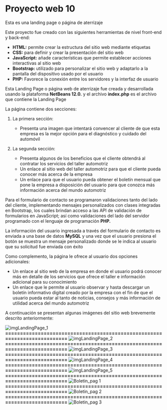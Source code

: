 # Proyecto web 10
Esta es una landing page o página de aterrizaje

Este proyecto fue creado con las siguientes herramientas de nivel front-end y back-end:

- **HTML:**	permite crear la estructura del sitio web mediante etiquetas
- **CSS:**	para definir y crear la presentación del sitio web
- **JavaScript:**	añade características que permite establecer acciones interactivas al sitio web
- **Bootstrap:**	utilizado para personalizar el sitio web y adaptarlo a la pantalla del dispositivo usado por el usuario
- **PHP:**	Favorece la conexión entre los servidores y la interfaz de usuario

Esta Landing Page o página web de aterrizaje fue creada y desarrollada usando la plataforma **NetBeans 12.0.** y el archivo **index.php** es el archivo que contiene la Landing Page

La página contiene dos secciones:

1.	La primera sección:
    -	Presenta una imagen que intentará convencer al cliente de que esta empresa es la mejor opción para el diagnóstico y cuidado del automóvil

2.	La segunda sección:
    -	Presenta algunos de los beneficios que el cliente obtendrá al contratar los servicios del taller automotriz
    -	Un enlace al sitio web del taller automotriz para que el cliente pueda conocer más acerca de la empresa
    -	Un enlace para que el usuario pueda obtener el boletín mensual que pone la empresa a disposición del usuario para que conozca más información acerca del mundo automotriz

Para el formulario de contacto se programaron validaciones tanto del lado del cliente, implementando mensajes personalizados con clases integradas en Bootstrap, los cuales brindan acceso a las API de validación de formularios en JavaScript; así como validaciones del lado del servidor programado con el lenguaje de programación **PHP.**

La información del usuario ingresada a través del formulario de contacto es enviada a una base de datos **MySQL** y una vez que el usuario presiona el botón se muestra un mensaje personalizado donde se le indica al usuario que su solicitud fue enviada con éxito

Como complemento, la página le ofrece al usuario dos opciones adicionales:

-	Un enlace al sitio web de la empresa en donde el usuario podrá conocer más en detalle de los servicios que ofrece el taller e información adicional para su conocimiento
-	Un enlace que le permite al usuario observar y hasta descargar un boletín informativo digital creado por la empresa con el fin de que el usuario pueda estar al tanto de noticias, consejos y más información de utilidad acerca del mundo automotriz

A continuación se presentan algunas imágenes del sitio web brevemente descrito anteriormente:

![imgLandingPage_1](https://github.com/misproyectosweb/proyecto-web-10/assets/98922137/4bf73f28-d104-4ffc-b0f1-c0527c9a6768)
**==========================================================================**
![imgLandingPage_2](https://github.com/misproyectosweb/proyecto-web-10/assets/98922137/9011f38d-7da8-40e4-9b8a-0b26dfc674d0)
**==========================================================================**
![imgLandingPage_3](https://github.com/misproyectosweb/proyecto-web-10/assets/98922137/e47cc977-568f-4f48-93c0-da64234b3795)
**==========================================================================**
![imgLandingPage_4](https://github.com/misproyectosweb/proyecto-web-10/assets/98922137/73b22779-9194-4367-8ccc-6ae6e842cc4f)
**==========================================================================**
![imgLandingPage_5](https://github.com/misproyectosweb/proyecto-web-10/assets/98922137/828757be-49c8-4238-856a-a5d5a1ed072c)
**==========================================================================**
![Boletin_pag 1](https://github.com/misproyectosweb/proyecto-web-10/assets/98922137/bdbb1724-6cef-4e7a-9205-e40cef91bd7a)
**==========================================================================**
![Boletin_pag 2](https://github.com/misproyectosweb/proyecto-web-10/assets/98922137/5a81244f-773f-4687-b708-453c1ceb8e72)
**==========================================================================**
![Boletin_pag 3](https://github.com/misproyectosweb/proyecto-web-10/assets/98922137/1b78d31b-609a-41ca-b595-be421d0634a3)
